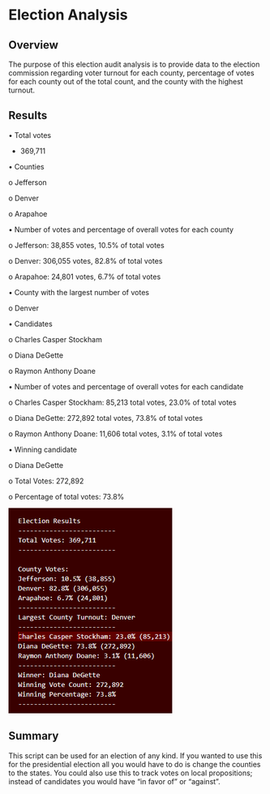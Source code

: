 # Election Analysis
## Overview
The purpose of this election audit analysis is to provide data to the election commission regarding voter turnout for each county, percentage of votes for each county out of the total count, and the county with the highest turnout.
## Results
•	Total votes

  -	369,711

•	Counties

  o	Jefferson

  o	Denver

  o	Arapahoe

•	Number of votes and percentage of overall votes for each county

  o	Jefferson: 38,855 votes, 10.5% of total votes

  o	Denver: 306,055 votes, 82.8% of total votes

  o	Arapahoe: 24,801 votes, 6.7% of total votes

•	County with the largest number of votes

  o	Denver

•	Candidates

  o	Charles Casper Stockham

  o	Diana DeGette

  o	Raymon Anthony Doane

•	Number of votes and percentage of overall votes for each candidate

  o	Charles Casper Stockham: 85,213 total votes, 23.0% of total votes

  o	Diana DeGette: 272,892 total votes, 73.8% of total votes

  o	Raymon Anthony Doane: 11,606 total votes, 3.1% of total votes

•	Winning candidate

  o	Diana DeGette

  o	Total Votes: 272,892

  o	Percentage of total votes: 73.8%

![Election_Results](analysis/Election_Results.png)

## Summary
This script can be used for an election of any kind. If you wanted to use this for the presidential election all you would have to do is change the counties to the states. You could also use this to track votes on local propositions; instead of candidates you would have “in favor of” or “against”.

